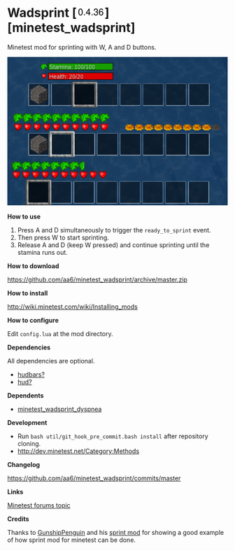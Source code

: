 # Wadsprint [![Version](/util/minetest_wadsprint_version.png)] [minetest_wadsprint] 

Minetest mod for sprinting with W, A and D buttons.

![Wadsprint](/screenshots/wadsprint_screenshots.png?raw=true "Wadsprint mod screenshots")

**How to use**

1. Press A and D simultaneously to trigger the `ready_to_sprint` event. 
2. Then press W to start sprinting.
3. Release A and D (keep W pressed) and continue sprinting until the stamina runs out.

**How to download**

https://github.com/aa6/minetest_wadsprint/archive/master.zip

**How to install**

http://wiki.minetest.com/wiki/Installing_mods

**How to configure**

Edit `config.lua` at the mod directory.

**Dependencies**

All dependencies are optional.

- [hudbars?](http://repo.or.cz/minetest_hudbars.git)
- [hud?](https://github.com/BlockMen/hud_hunger)

**Dependents**

- [minetest_wadsprint_dyspnea](https://github.com/aa6/minetest_wadsprint_dyspnea)

**Development**

- Run `bash util/git_hook_pre_commit.bash install` after repository cloning.
- http://dev.minetest.net/Category:Methods

**Changelog**

https://github.com/aa6/minetest_wadsprint/commits/master

**Links**

[Minetest forums topic](https://forum.minetest.net/viewtopic.php?f=11&t=14296)

**Credits**

Thanks to [GunshipPenguin](https://github.com/GunshipPenguin) and his [sprint mod](https://github.com/GunshipPenguin/sprint) for showing a good example of how sprint mod for minetest can be done.